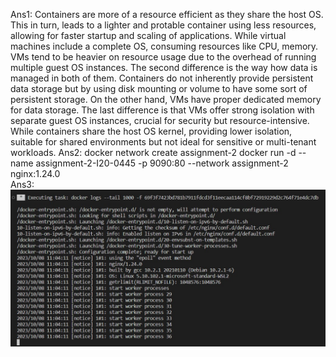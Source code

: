 Ans1: Containers are more of a resource efficient as they share the host OS. This in turn, leads to a lighter and protable container using less resources, allowing for faster startup and scaling of applications. While virtual machines include a complete OS, consuming resources like CPU, memory. VMs tend to be heavier on resource usage due to the overhead of running multiple guest OS instances. 
The second difference is the way how data is managed in both of them. Containers do not inherently provide persistent data storage but by using disk mounting or volume to have some sort of persistent storage. On the other hand, VMs have proper dedicated memory for data storage.
The last difference is that VMs offer strong isolation with separate guest OS instances, crucial for security but resource-intensive. While containers share the host OS kernel, providing lower isolation, suitable for shared environments but not ideal for sensitive or multi-tenant workloads.
Ans2:
docker network create assignment-2
docker run -d --name assignment-2-I20-0445 -p 9090:80 --network assignment-2 nginx:1.24.0     
Ans3:
![Alt text](image.png)